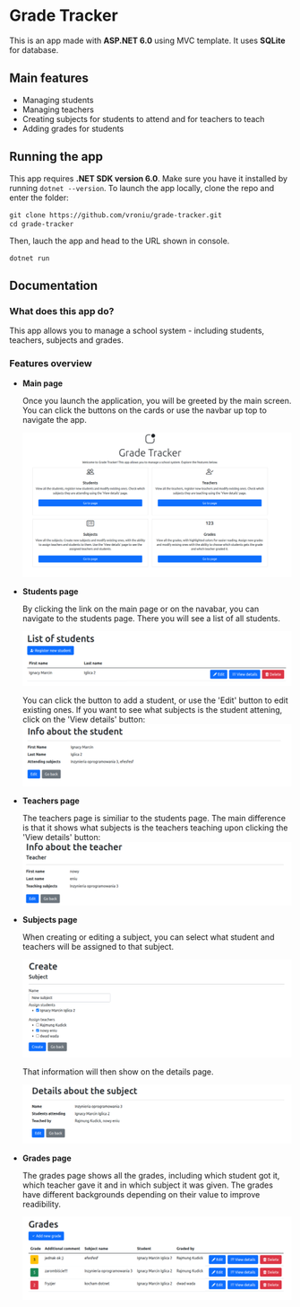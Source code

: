 # Grade Tracker
This is an app made with **ASP.NET 6.0** using MVC template. It uses **SQLite** for database.

## Main features
- Managing students
- Managing teachers
- Creating subjects for students to attend and for teachers to teach
- Adding grades for students

## Running the app
This app requires **.NET SDK version 6.0**. Make sure you have it installed by running `dotnet --version`. To launch the app locally, clone the repo and enter the folder:
```
git clone https://github.com/vroniu/grade-tracker.git
cd grade-tracker
```
Then, lauch the app and head to the URL shown in console.
```
dotnet run
```
## Documentation

### **What does this app do?**
This app allows you to manage a school system - including students, teachers, subjects and grades.

### **Features overview**
- **Main page**

    Once you launch the application, you will be greeted by the main screen. You can click the buttons on the cards or use the navbar up top to navigate the app.

    ![Main page](docs/index-screen.png)
- **Students page**

    By clicking the link on the main page or on the navabar, you can navigate to the students page. There you will see a list of all students.

    ![Students list](docs/student-index-screen.png)

    You can click the button to add a student, or use the 'Edit' button to edit existing ones. If you want to see what subjects is the student attening, click on the 'View details' button:
    ![Students details](docs/student-details-screen.png)

- **Teachers page**

    The teachers page is similiar to the students page. The main difference is that it shows what subjects is the teachers teaching upon clicking the 'View details' button:
    ![Teacher details](docs/teacher-details-screen.png)

- **Subjects page**

    When creating or editing a subject, you can select what student and teachers will be assigned to that subject.

    ![Subject create](docs/subject-create-screen.png)

    That information will then show on the details page.

    ![Subject details](docs/subject-details-screen.png)

- **Grades page**

    The grades page shows all the grades, including which student got it, which teacher gave it and in which subject it was given. The grades have different backgrounds depending on their value to improve readibility.

    ![Grades page](docs/grade-index-screen.png)





